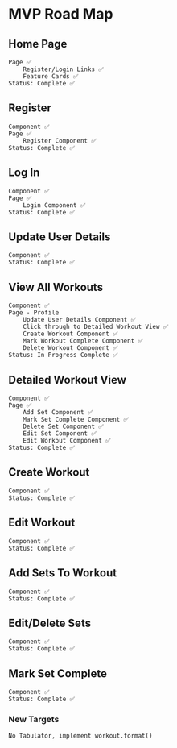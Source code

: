 # MVP Road Map

## Home Page
    Page ✅
        Register/Login Links ✅
        Feature Cards ✅
    Status: Complete ✅

## Register
    Component ✅
    Page ✅
        Register Component ✅
    Status: Complete ✅

## Log In
    Component ✅
    Page ✅
        Login Component ✅
    Status: Complete ✅

## Update User Details
    Component ✅
    Status: Complete ✅

## View All Workouts
    Component ✅
    Page - Profile
        Update User Details Component ✅
        Click through to Detailed Workout View ✅
        Create Workout Component ✅
        Mark Workout Complete Component ✅
        Delete Workout Component ✅
    Status: In Progress Complete ✅

## Detailed Workout View
    Component ✅
    Page ✅
        Add Set Component ✅
        Mark Set Complete Component ✅
        Delete Set Component ✅
        Edit Set Component ✅
        Edit Workout Component ✅
    Status: Complete ✅

## Create Workout
    Component ✅
    Status: Complete ✅

## Edit Workout
    Component ✅
    Status: Complete ✅

## Add Sets To Workout
    Component ✅
    Status: Complete ✅

## Edit/Delete Sets
    Component ✅
    Status: Complete ✅

## Mark Set Complete
    Component ✅
    Status: Complete ✅

### New Targets
    No Tabulator, implement workout.format()